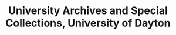 ---
layout: repo
title: "University Archives and Special Collections, University of Dayton"
id: 463
permalink: repos/463/
---